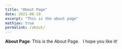 ```yaml
---
title: "About Page"
date: 2021-06-19
excerpt: "This is the about page"
mathjax: true
permalink: /about/
---
```


**About Page**:
This is the About Page.
  I hope you like it! 
